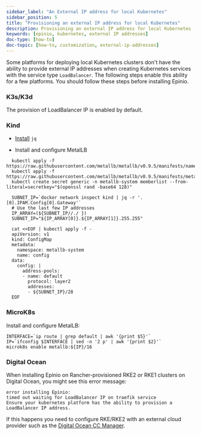 ```yaml
---
sidebar_label: "An External IP address for local Kubernetes"
sidebar_position: 5
title: "Provisioning an external IP address for local Kubernetes"
description: Provisioning an external IP address for local Kubernetes
keywords: [epinio, kubernetes, external IP addresses]
doc-type: [how-to]
doc-topic: [how-to, customization, external-ip-addresses]
---
```


Some platforms for deploying local Kubernetes clusters don't have the ability to provide external IP addresses when creating Kubernetes services with the service type `LoadBalancer`.
The following steps enable this ability for a few platforms.
You should follow these steps before installing Epinio.

### K3s/K3d

The provision of LoadBalancer IP is enabled by default.

### Kind

- [Install](https://stedolan.github.io/jq/download/) `jq`

- Install and configure MetalLB

```console
  kubectl apply -f https://raw.githubusercontent.com/metallb/metallb/v0.9.5/manifests/namespace.yaml
  kubectl apply -f https://raw.githubusercontent.com/metallb/metallb/v0.9.5/manifests/metallb.yaml
  kubectl create secret generic -n metallb-system memberlist --from-literal=secretkey="$(openssl rand -base64 128)"

  SUBNET_IP=`docker network inspect kind | jq -r '.[0].IPAM.Config[0].Gateway'`
  # Use the last few IP addresses
  IP_ARRAY=(${SUBNET_IP//./ })
  SUBNET_IP="${IP_ARRAY[0]}.${IP_ARRAY[1]}.255.255"

  cat <<EOF | kubectl apply -f -
  apiVersion: v1
  kind: ConfigMap
  metadata:
    namespace: metallb-system
    name: config
  data:
    config: |
      address-pools:
      - name: default
        protocol: layer2
        addresses:
        - ${SUBNET_IP}/28
  EOF
```

### MicroK8s

Install and configure MetalLB:

```console
INTERFACE=`ip route | grep default | awk '{print $5}'`
IP=`ifconfig $INTERFACE | sed -n '2 p' | awk '{print $2}'`
microk8s enable metallb:${IP}/16
```

### Digital Ocean

When installing Epinio on Rancher-provisioned RKE2 or RKE1 clusters on Digital Ocean, you might see this error message:

```console
error installing Epinio:
timed out waiting for LoadBalancer IP on traefik service
Ensure your kubernetes platform has the ability to provision a LoadBalancer IP address.
```

If this happens you need to configure RKE/RKE2 with an external cloud provider such as the [Digital Ocean CC Manager](https://github.com/digitalocean/digitalocean-cloud-controller-manager).
